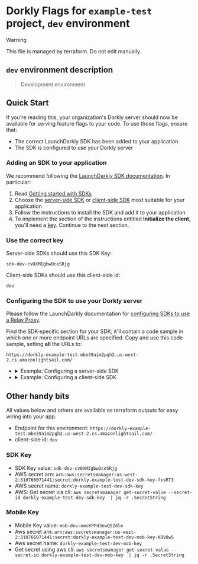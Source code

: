 # Dorkly Flags for `example-test` project, `dev` environment

> [!WARNING]
> This file is managed by terraform. Do not edit manually.

## `dev` environment description

> Development environment

## Quick Start

If you're reading this, your organization's Dorkly server should now be available for serving feature flags to your code.
To use those flags, ensure that:
- The correct LaunchDarkly SDK has been added to your application
- The SDK is configured to use your Dorkly server

### Adding an SDK to your application

We recommend following the [LaunchDarkly SDK documentation](https://docs.launchdarkly.com/sdk/). In particular:

1. Read [Getting started with SDKs](https://docs.launchdarkly.com/sdk/concepts/getting-started)
1. Choose the [server-side SDK](https://docs.launchdarkly.com/sdk/server-side) or [client-side SDK](https://docs.launchdarkly.com/sdk/client-side) most suitable for your application
1. Follow the instructions to install the SDK and add it to your application
1. To implement the section of the instructions entitled **Initialize the client**, you'll need a [key](https://docs.launchdarkly.com/sdk/concepts/client-side-server-side#keys). Continue to the next section.

### Use the correct key

Server-side SDKs should use this SDK Key:

```
sdk-dev-cv0XMIgbwOceSRjg
```

Client-side SDKs should use this client-side id:
```
dev
```


### Configuring the SDK to use your Dorkly server

Please follow the LaunchDarkly documentation for [configuring SDKs to use a Relay Proxy](https://docs.launchdarkly.com/sdk/features/relay-proxy-configuration/proxy-mode).

Find the SDK-specific section for your SDK; it'll contain a code sample in which one or more endpoint URLs are specified. Copy and use this code sample, setting **all** the URLs to:
```
https://dorkly-example-test.mbe39aim2pgh2.us-west-2.cs.amazonlightsail.com/
```

- <details>
  <summary>Example: Configuring a server-side SDK</summary>

  Check out the LaunchDarkly [hello-go example](https://github.com/launchdarkly/hello-go) and modify the config as follows:

  ```golang
      dorklyConfig := ld.Config{
          ServiceEndpoints: ldcomponents.RelayProxyEndpoints("https://dorkly-example-test.mbe39aim2pgh2.us-west-2.cs.amazonlightsail.com/"),
      }

      ldClient, err := ld.MakeCustomClient("sdk-dev-cv0XMIgbwOceSRjg", dorklyConfig, 10*time.Second)
  ```
  </details>

- <details>
  <summary>Example: Configuring a client-side SDK</summary>

  Check out the LaunchDarkly [hello-js example](https://github.com/launchdarkly/hello-js) and modify the config as follows:

  ```javascript
        // Set clientSideID to your environment name
        const clientSideID = 'dev';

        // Set up the evaluation context.
        const context = {
          kind: 'user',
          key: 'example-user-key',
        };

        const options = {
          baseUrl: 'https://dorkly-example-test.mbe39aim2pgh2.us-west-2.cs.amazonlightsail.com/',
          streamUrl: 'https://dorkly-example-test.mbe39aim2pgh2.us-west-2.cs.amazonlightsail.com/',
          eventsUrl: 'https://dorkly-example-test.mbe39aim2pgh2.us-west-2.cs.amazonlightsail.com/',
        };

        const ldclient = LDClient.initialize(clientSideID, context, options);
  ```
  </details>

## Other handy bits
All values below and others are available as terraform outputs for easy wiring into your app.

* Endpoint for this environment: `https://dorkly-example-test.mbe39aim2pgh2.us-west-2.cs.amazonlightsail.com/`
* client-side id: `dev`

### SDK Key
* SDK Key value: `sdk-dev-cv0XMIgbwOceSRjg`
* AWS secret arn: `arn:aws:secretsmanager:us-west-2:310766071441:secret:dorkly-example-test-dev-sdk-key-fxsRT3`
* AWS secret name: `dorkly-example-test-dev-sdk-key`
* AWS: Get secret via cli: `aws secretsmanager get-secret-value --secret-id dorkly-example-test-dev-sdk-key  | jq -r .SecretString`

### Mobile Key
* Mobile Key value: `mob-dev-mmcKPPd3nwQSZdlm`
* Aws secret arn: `arn:aws:secretsmanager:us-west-2:310766071441:secret:dorkly-example-test-dev-mob-key-KBV0w5`
* Aws secret name: `dorkly-example-test-dev-mob-key`
* Get secret using aws cli: `aws secretsmanager get-secret-value --secret-id dorkly-example-test-dev-mob-key  | jq -r .SecretString`

